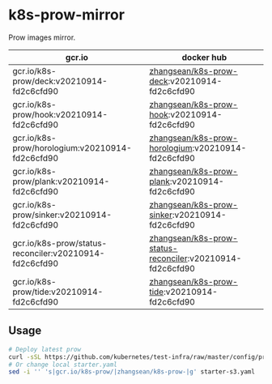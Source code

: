 # k8s-prow-mirror

Prow images mirror.

gcr.io | docker hub
---|---
gcr.io/k8s-prow/deck:v20210914-fd2c6cfd90 | [zhangsean/k8s-prow-deck](https://hub.docker.com/r/zhangsean/k8s-prow-deck):v20210914-fd2c6cfd90
gcr.io/k8s-prow/hook:v20210914-fd2c6cfd90 | [zhangsean/k8s-prow-hook](https://hub.docker.com/r/zhangsean/k8s-prow-hook):v20210914-fd2c6cfd90
gcr.io/k8s-prow/horologium:v20210914-fd2c6cfd90 | [zhangsean/k8s-prow-horologium](https://hub.docker.com/r/zhangsean/k8s-prow-horologium):v20210914-fd2c6cfd90
gcr.io/k8s-prow/plank:v20210914-fd2c6cfd90 | [zhangsean/k8s-prow-plank](https://hub.docker.com/r/zhangsean/k8s-prow-plank):v20210914-fd2c6cfd90
gcr.io/k8s-prow/sinker:v20210914-fd2c6cfd90 | [zhangsean/k8s-prow-sinker](https://hub.docker.com/r/zhangsean/k8s-prow-sinker):v20210914-fd2c6cfd90
gcr.io/k8s-prow/status-reconciler:v20210914-fd2c6cfd90 | [zhangsean/k8s-prow-status-reconciler](https://hub.docker.com/r/zhangsean/k8s-prow-status-reconciler):v20210914-fd2c6cfd90
gcr.io/k8s-prow/tide:v20210914-fd2c6cfd90 | [zhangsean/k8s-prow-tide](https://hub.docker.com/r/zhangsean/k8s-prow-tide):v20210914-fd2c6cfd90

## Usage

```bash
# Deploy latest prow
curl -sSL https://github.com/kubernetes/test-infra/raw/master/config/prow/cluster/starter-s3.yaml | sed 's|gcr.io/k8s-prow/|zhangsean/k8s-prow-|g' | kubectl apply -f -
# Or change local starter.yaml
sed -i '' 's|gcr.io/k8s-prow/|zhangsean/k8s-prow-|g' starter-s3.yaml
```
